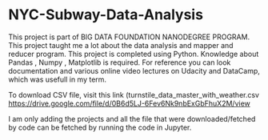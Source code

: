 # NYC-Subway-Data-Analysis
This project is part of BIG DATA FOUNDATION NANODEGREE PROGRAM. This project taught me a lot about the data analysis and mapper and reducer program. This project is completed using Python. Knowledge about Pandas , Numpy , Matplotlib is required. For reference you can look documentation and various online video lectures on Udacity and DataCamp, which was usefull in my term.

To download CSV file, visit this link (turnstile_data_master_with_weather.csv
https://drive.google.com/file/d/0B6d5LJ-6Fev6Nk9nbExGbFhuX2M/view

I am only adding the projects and all the file that were downloaded/fetched by code can be fetched by running the code in Jupyter.

